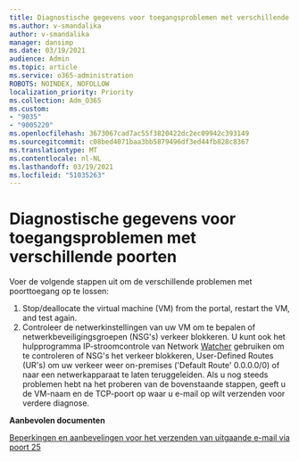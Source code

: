```yaml
---
title: Diagnostische gegevens voor toegangsproblemen met verschillende poorten
ms.author: v-smandalika
author: v-smandalika
manager: dansimp
ms.date: 03/19/2021
audience: Admin
ms.topic: article
ms.service: o365-administration
ROBOTS: NOINDEX, NOFOLLOW
localization_priority: Priority
ms.collection: Adm_O365
ms.custom:
- "9035"
- "9005220"
ms.openlocfilehash: 3673067cad7ac55f3820422dc2ec09942c393149
ms.sourcegitcommit: c08bed4071baa3bb5879496df3ed44fb828c8367
ms.translationtype: MT
ms.contentlocale: nl-NL
ms.lasthandoff: 03/19/2021
ms.locfileid: "51035263"
---
```

# <a name="diagnostics-for-different-ports-access-issues"></a>Diagnostische gegevens voor toegangsproblemen met verschillende poorten

Voer de volgende stappen uit om de verschillende problemen met poorttoegang op te lossen:

1. Stop/deallocate the virtual machine (VM) from the portal, restart the VM, and test again. 
2. Controleer de netwerkinstellingen van uw VM om te bepalen of netwerkbeveiligingsgroepen (NSG's) verkeer blokkeren. U kunt ook het hulpprogramma IP-stroomcontrole van Network [Watcher](https://docs.microsoft.com/azure/network-watcher/network-watcher-ip-flow-verify-overview?WT.mc_id=Portal-Microsoft_Azure_Support) gebruiken om te controleren of NSG's het verkeer blokkeren, User-Defined Routes (UR's) om uw verkeer weer on-premises ('Default Route' 0.0.0.0/0) of naar een netwerkapparaat te laten teruggeleiden.
Als u nog steeds problemen hebt na het proberen van de bovenstaande stappen, geeft u de VM-naam en de TCP-poort op waar u e-mail op wilt verzenden voor verdere diagnose.

**Aanbevolen documenten**

[Beperkingen en aanbevelingen voor het verzenden van uitgaande e-mail via poort 25](https://docs.microsoft.com/azure/virtual-network/troubleshoot-outbound-smtp-connectivity)